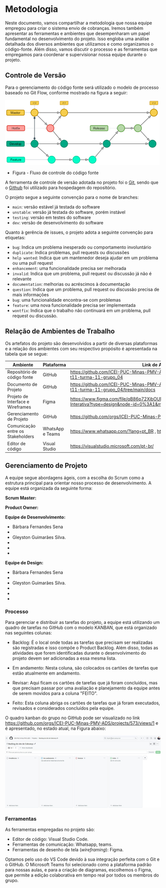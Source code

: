 
# Metodologia

Neste documento, vamos compartilhar a metodologia que nossa equipe empregou para criar o sistema envio de cobranças. Iremos também apresentar as ferramentas e ambientes que desempenharam um papel fundamental no desenvolvimento do projeto. Isso engloba uma análise detalhada dos diversos ambientes que utilizamos e como organizamos o código-fonte. Além disso, vamos discutir o processo e as ferramentas que empregamos para coordenar e supervisionar nossa equipe durante o projeto.

## Controle de Versão

Para o gerenciamento do código fonte será utilizado o modelo de processo baseado no Git Flow, conforme mostrado na figura a seguir:

![GitFlow](img/GitFlow.jpg)
- Figura - Fluxo de controle do código fonte

A ferramenta de controle de versão adotada no projeto foi o
[Git](https://git-scm.com/), sendo que o [Github](https://github.com)
foi utilizado para hospedagem do repositório.

O projeto segue a seguinte convenção para o nome de branches:

- `main`: versão estável já testada do software
- `unstable`: versão já testada do software, porém instável
- `testing`: versão em testes do software
- `dev`: versão de desenvolvimento do software

Quanto à gerência de issues, o projeto adota a seguinte convenção para
etiquetas:

- `bug`: Indica um problema inesperado ou comportamento involuntário
- `duplicate`: Indica problemas, pull requests ou discussões
- `help wanted`: Indica que um mantenedor deseja ajudar em um problema ou uma pull request
- `enhancement`: uma funcionalidade precisa ser melhorada
- `invalid`: Indica que um problema, pull request ou discussão já não é relevante
- `documentation`: melhorias ou acréscimos à documentação
- `question`: Indica que um problema, pull request ou discussão precisa de mais informações
- `bug`: uma funcionalidade encontra-se com problemas
- `feature`: uma nova funcionalidade precisa ser implementada
- `wontfix`: Indica que o trabalho não continuará em um problema, pull request ou discussão.

## Relação de Ambientes de Trabalho

Os artefatos do projeto são desenvolvidos a partir de diversas plataformas e a relação dos ambientes com seu respectivo propósito é apresentada na tabela que se segue:

| Ambiente | Plataforma | Link de Acesso|
|----------|------------|----------------|
|Repositório de código fonte| GitHub| https://github.com/ICEI-PUC-Minas-PMV-ADS/pmv-ads-2023-2-e2-proj-int-t11-turma-11-grupo_04|
|Documento de Projeto| GitHub | https://github.com/ICEI-PUC-Minas-PMV-ADS/pmv-ads-2023-2-e2-proj-int-t11-turma-11-grupo_04/tree/main/docs |
|Projeto de Interface e Wireframes|  Figma    |  https://www.figma.com/file/qB86p72XibOUNFAqEdzdkB/Aplica%C3%A7%C3%A3o-Interativa?type=design&node-id=0%3A1&mode=design&t=9fNkZNSJwmd87BWh-1     |
Gerenciamento de Projeto| GitHub | https://github.com/orgs/ICEI-PUC-Minas-PMV-ADS/projects/573/views/1 |
| Comunicação entre os Stakeholders | WhatsApp e Teams | https://www.whatsapp.com/?lang=pt_BR , https://teams.microsoft.com |
| Editor de código | Visual Studio | https://visualstudio.microsoft.com/pt-br/ |

## Gerenciamento de Projeto

A equipe segue abordagens ágeis, com a escolha do Scrum como a estrutura principal para orientar nosso processo de desenvolvimento.
A equipe está organizada da seguinte forma:

**Scrum Master:** 

**Product Owner:** 

**Equipe de Desenvolvimento:** 
- Bárbara Fernandes Sena
- 
- Gleyston Guimarães Silva.
- 
- 
- 

**Equipe de Design:**
- Bárbara Fernandes Sena
- 
- Gleyston Guimarães Silva.
- 
- 
- 

### Processo

Para gerenciar e distribuir as tarefas do projeto, a equipe está utilizando um quadro de tarefas no GitHub com o modelo KANBAN, que está organizado nas seguintes colunas:

- Backlog: É o local onde todas as tarefas que precisam ser realizadas são registradas e isso compõe o Product Backlog. Além disso, todas as atividades que forem identificadas durante o desenvolvimento do projeto devem ser adicionadas a essa mesma lista.

- Em andamento: Nesta coluna, são colocados os cartões de tarefas que estão atualmente em andamento.

- Revisar: Aqui ficam os cartões de tarefas que já foram concluídos, mas que precisam passar por uma avaliação e planejamento da equipe antes de serem movidos para a coluna "FEITO".

- Feito: Esta coluna abriga os cartões de tarefas que já foram executados, revisados e considerados concluídos pela equipe.

O quadro kanban do grupo no GitHub pode ser visualizado no link https://github.com/orgs/ICEI-PUC-Minas-PMV-ADS/projects/573/views/1 e é apresentado, no estado atual, na Figura abaixo:
<br>

![kanban](img/kanban.png)

### Ferramentas

As ferramentas empregadas no projeto são:

- Editor de código: Visual Studio Code.
- Ferramentas de comunicação: Whatsapp, teams.
- Ferramentas de desenho de tela (_wireframing_): Figma.

Optamos pelo uso do VS Code devido à sua integração perfeita com o Git e o GitHub. O Microsoft Teams foi selecionado como a plataforma padrão para nossas aulas, e para a criação de diagramas, escolhemos o Figma, que permite a edição colaborativa em tempo real por todos os membros do grupo.
